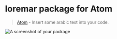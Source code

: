 # loremar package for Atom

> [Atom](https://atom.io) - Insert some arabic text into your code.

![A screenshot of your package](https://f.cloud.github.com/assets/69169/2290250/c35d867a-a017-11e3-86be-cd7c5bf3ff9b.gif)
